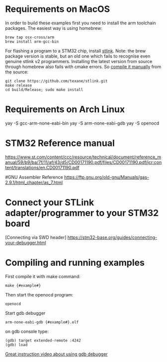 # Requirements on MacOS

In order to build these examples first you need to install the arm toolchain packages. The easiest way is using homebrew:

```
brew tap osx-cross/arm
brew install arm-gcc-bin
```

For flashing a program to a STM32 chip, install [stlink](https://github.com/texane/stlink).
Note: the brew package version is stable, but an old one which fails to recognise even genuine stlink v2 programmers. Installing the latest version from source through homebrew also fails with cmake errors. So [compile it manually](https://github.com/texane/stlink/blob/master/doc/compiling.md) from the source:

```
git clone https://github.com/texane/stlink.git
make release
cd build/Release; sudo make install
```

# Requirements on Arch Linux

yay -S gcc-arm-none-eabi-bin
yay -S arm-none-eabi-gdb
yay -S openocd


# STM32 Reference manual

https://www.st.com/content/ccc/resource/technical/document/reference_manual/59/b9/ba/7f/11/af/43/d5/CD00171190.pdf/files/CD00171190.pdf/jcr:content/translations/en.CD00171190.pdf

#GNU Assembler Reference 
https://ftp.gnu.org/old-gnu/Manuals/gas-2.9.1/html_chapter/as_7.html

# Connect your STLink adapter/programmer to your STM32 board

[Connecting via SWD header] https://stm32-base.org/guides/connecting-your-debugger.html

# Compiling and running examples

First compile it with make command:

```
make {#example#}
```

Then start the openocd program:

```
openocd
```

Start gdb debugger

```
arm-none-eabi-gdb {#example#}.elf
```

on gdb console type:

```
(gdb) target extended-remote :4242
(gdb) load
```


[Great instruction video about using gdb debugger](https://www.youtube.com/watch?v=2kLK_sdvC3Q)